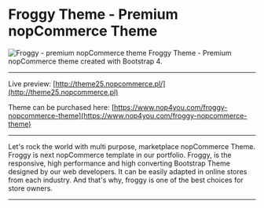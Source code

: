 # Froggy Theme - Premium nopCommerce Theme #
![Froggy - premium nopCommerce theme](https://nop4you.com/images/uploaded/showcase/froggy.jpg)
Froggy Theme - Premium nopCommerce theme created with Bootstrap 4. 

---

Live preview: [http://theme25.nopcommerce.pl/](http://theme25.nopcommerce.pl)

Theme can be purchased here: [https://www.nop4you.com/froggy-nopcommerce-theme](https://www.nop4you.com/froggy-nopcommerce-theme)

---

Let's rock the world with multi purpose, marketplace nopCommerce Theme. Froggy is next nopCommerce template in our portfolio. Froggy, is the responsive, high performance and high converting Bootstrap Theme designed by our web developers. It can be easily adapted in online stores from each industry. And that's why, froggy is one of the best choices for store owners.

---

